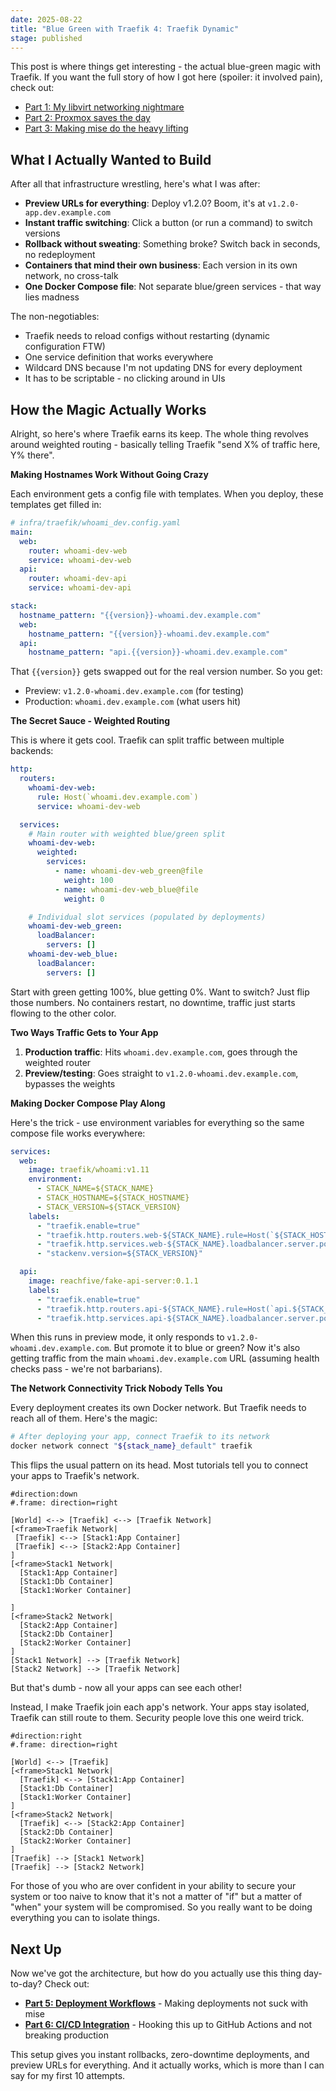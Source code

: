 ```yaml
---
date: 2025-08-22
title: "Blue Green with Traefik 4: Traefik Dynamic"
stage: published
---
```


This post is where things get interesting - the actual blue-green magic with Traefik. If you want the full story of how I got here (spoiler: it involved pain), check out:

- [Part 1: My libvirt networking nightmare](/b/2025-08-02-blue-green-with-traefik-part-1-libvirt-networking)
- [Part 2: Proxmox saves the day](/b/2025-08-15-blue-green-with-traefik-part-2-proxmox-pivot)
- [Part 3: Making mise do the heavy lifting](/b/2025-08-20-blue-green-with-traefik-part-3-container-orchestration)

## What I Actually Wanted to Build

After all that infrastructure wrestling, here's what I was after:

- **Preview URLs for everything**: Deploy v1.2.0? Boom, it's at `v1.2.0-app.dev.example.com`
- **Instant traffic switching**: Click a button (or run a command) to switch versions
- **Rollback without sweating**: Something broke? Switch back in seconds, no redeployment
- **Containers that mind their own business**: Each version in its own network, no cross-talk
- **One Docker Compose file**: Not separate blue/green services - that way lies madness

The non-negotiables:
- Traefik needs to reload configs without restarting (dynamic configuration FTW)
- One service definition that works everywhere
- Wildcard DNS because I'm not updating DNS for every deployment
- It has to be scriptable - no clicking around in UIs

## How the Magic Actually Works

Alright, so here's where Traefik earns its keep. The whole thing revolves around weighted routing - basically telling Traefik "send X% of traffic here, Y% there".


**Making Hostnames Work Without Going Crazy**

Each environment gets a config file with templates. When you deploy, these templates get filled in:

```yaml
# infra/traefik/whoami_dev.config.yaml
main:
  web:
    router: whoami-dev-web
    service: whoami-dev-web
  api:
    router: whoami-dev-api
    service: whoami-dev-api

stack:
  hostname_pattern: "{{version}}-whoami.dev.example.com"
  web:
    hostname_pattern: "{{version}}-whoami.dev.example.com"
  api:
    hostname_pattern: "api.{{version}}-whoami.dev.example.com"
```

That `{{version}}` gets swapped out for the real version number. So you get:
- Preview: `v1.2.0-whoami.dev.example.com` (for testing)
- Production: `whoami.dev.example.com` (what users hit)

**The Secret Sauce - Weighted Routing**

This is where it gets cool. Traefik can split traffic between multiple backends:

```yaml
http:
  routers:
    whoami-dev-web:
      rule: Host(`whoami.dev.example.com`)
      service: whoami-dev-web

  services:
    # Main router with weighted blue/green split
    whoami-dev-web:
      weighted:
        services:
          - name: whoami-dev-web_green@file
            weight: 100
          - name: whoami-dev-web_blue@file
            weight: 0

    # Individual slot services (populated by deployments)
    whoami-dev-web_green:
      loadBalancer:
        servers: []
    whoami-dev-web_blue:
      loadBalancer:
        servers: []
```

Start with green getting 100%, blue getting 0%. Want to switch? Just flip those numbers. No containers restart, no downtime, traffic just starts flowing to the other color.

**Two Ways Traffic Gets to Your App**

1. **Production traffic**: Hits `whoami.dev.example.com`, goes through the weighted router
2. **Preview/testing**: Goes straight to `v1.2.0-whoami.dev.example.com`, bypasses the weights

**Making Docker Compose Play Along**

Here's the trick - use environment variables for everything so the same compose file works everywhere:

```yaml
services:
  web:
    image: traefik/whoami:v1.11
    environment:
      - STACK_NAME=${STACK_NAME}
      - STACK_HOSTNAME=${STACK_HOSTNAME}
      - STACK_VERSION=${STACK_VERSION}
    labels:
      - "traefik.enable=true"
      - "traefik.http.routers.web-${STACK_NAME}.rule=Host(`${STACK_HOSTNAME}`)"
      - "traefik.http.services.web-${STACK_NAME}.loadbalancer.server.port=80"
      - "stackenv.version=${STACK_VERSION}"

  api:
    image: reachfive/fake-api-server:0.1.1
    labels:
      - "traefik.enable=true"
      - "traefik.http.routers.api-${STACK_NAME}.rule=Host(`api.${STACK_HOSTNAME}`)"
      - "traefik.http.services.api-${STACK_NAME}.loadbalancer.server.port=1090"
```

When this runs in preview mode, it only responds to `v1.2.0-whoami.dev.example.com`. But promote it to blue or green? Now it's also getting traffic from the main `whoami.dev.example.com` URL (assuming health checks pass - we're not barbarians).

**The Network Connectivity Trick Nobody Tells You**

Every deployment creates its own Docker network. But Traefik needs to reach all of them. Here's the magic:

```bash
# After deploying your app, connect Traefik to its network
docker network connect "${stack_name}_default" traefik
```

This flips the usual pattern on its head. Most tutorials tell you to connect your apps to Traefik's network.

```nomnoml
#direction:down
#.frame: direction=right

[World] <--> [Traefik] <--> [Traefik Network]
[<frame>Traefik Network|
 [Traefik] <--> [Stack1:App Container]
 [Traefik] <--> [Stack2:App Container]
]
[<frame>Stack1 Network|
  [Stack1:App Container]
  [Stack1:Db Container]
  [Stack1:Worker Container]

]
[<frame>Stack2 Network|
  [Stack2:App Container]
  [Stack2:Db Container]
  [Stack2:Worker Container]
]
[Stack1 Network] --> [Traefik Network]
[Stack2 Network] --> [Traefik Network]

```

But that's dumb - now all your apps can see each other!

Instead, I make Traefik join each app's network. Your apps stay isolated, Traefik can still route to them. Security people love this one weird trick.


```nomnoml
#direction:right
#.frame: direction=right

[World] <--> [Traefik]
[<frame>Stack1 Network|
  [Traefik] <--> [Stack1:App Container]
  [Stack1:Db Container]
  [Stack1:Worker Container]
]
[<frame>Stack2 Network|
  [Traefik] <--> [Stack2:App Container]
  [Stack2:Db Container]
  [Stack2:Worker Container]
]
[Traefik] --> [Stack1 Network]
[Traefik] --> [Stack2 Network]
```

For those of you who are over confident in your ability to secure your system or too naive to know that it's not a matter of "if" but a matter of "when" your system will be compromised. So you really want to be doing everything you can to isolate things.

## Next Up

Now we've got the architecture, but how do you actually use this thing day-to-day? Check out:

- **[Part 5: Deployment Workflows](/b/2025-08-25-blue-green-with-traefik-part-5-deployment-workflows)** - Making deployments not suck with mise
- **[Part 6: CI/CD Integration](/b/2025-09-01-blue-green-with-traefik-part-6-cicd-production)** - Hooking this up to GitHub Actions and not breaking production

This setup gives you instant rollbacks, zero-downtime deployments, and preview URLs for everything. And it actually works, which is more than I can say for my first 10 attempts.
